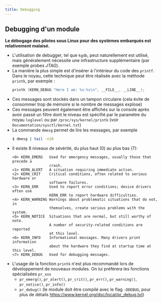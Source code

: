 ```yaml
---
title: Debugging
---
```


## Debugging d'un module

**Le débogage des pilotes sous Linux pour des systèmes embarqués est relativement malaisé.**

- L'utilisation de debugger, tel que `kgdb`, peut naturellement est
  utilisé, mais généralement nécessite une infrastructure supplémentaire
  (par exemple probes _JTAG_).
- La manière la plus simple est d'insérer à l'intérieur du code des
  `printf`. Dans le noyau, cette technique peut être réalisée avec la
  méthode `printk`, par exemple :
  ```C
  printk (KERN_DEBUG "Here I am: %s:%s\n", __FILE__, __LINE__);
  ```
- Ces messages sont stockés dans un tampon circulaire (cela évite de
  consommer trop de mémoire si le nombre de messages explose)
- Ces messages peuvent également être affichés sur la console après
  avoir passé un filtre dont le niveau est spécifié par le paramètre du
  noyau `loglevel` ou par `/proc/sys/kernel/printk` (voir
  `Documentation/sysctl/kernel.txt`)
- La commande `dmesg` permet de lire les messages, par exemple
  ```bash
  $ dmesg | tail -n10
  ```
- Il existe 8 niveaux de sévérité, du plus haut (0) au plus bas (7):
  ``` text
  <0> KERN_EMERG   Used for emergency messages, usually those that precede a
                   crash.
  <1> KERN_ALERT   A situation requiring immediate action.
  <2> KERN_CRIT    Critical conditions, often related to serious hardware or
                   software failures.
  <3> KERN_ERR     Used to report error conditions; device drivers often use
                   KERN_ERR to report hardware difficulties.
  <4> KERN_WARNING Warnings about problematic situations that do not, in
                   themselves, create serious problems with the system.
  <5> KERN_NOTICE  Situations that are normal, but still worthy of note.
                   A number of security-related conditions are reported
                   at this level.
  <6> KERN_INFO    Informational messages. Many drivers print information
                   about the hardware they find at startup time at this level.
  <7> KERN_DEBUG   Used for debugging messages.
  ```
- L'usage de la fonction `printk` n'est plus recommandé lors de développement
  de nouveaux modules. On lui préférera les fonctions spécialisées `pr_xxx`
    - `pr_emerg()`, `pr_alert()`, `pr_crit()`, `pr_err()`, `pr_warning()`,
      `pr_notice()`, `pr_info()`
    - `pr_debug()` (le module doit être compilé avec le flag `-DDEBUG`, pour plus de
       détails https://www.kernel.org/doc/local/pr_debug.txt)